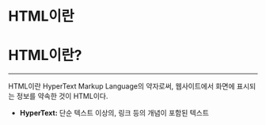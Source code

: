 # HTML이란

# HTML이란?

---

HTML이란 HyperText Markup Language의 약자로써, 웹사이트에서 화면에 표시되는 정보를 약속한 것이 HTML이다.

- **HyperText:** 단순 텍스트 이상의, 링크 등의 개념이 포함된 텍스트